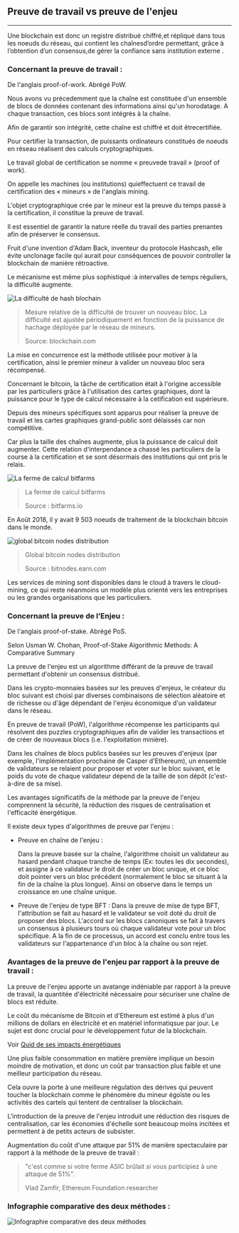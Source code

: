 ## Preuve de travail vs preuve de l'enjeu
---

Une blockchain est donc un registre distribué chiffré,et répliqué dans tous les noeuds du réseau, qui contient les chaînesd’ordre permettant, grâce à l’obtention d’un consensus,de gérer la confiance sans institution externe .

### Concernant la preuve de travail :

De l'anglais proof-of-work. Abrégé PoW.

Nous avons vu précedemment que la chaîne est constituée d'un ensemble de blocs de données contenant des informations ainsi qu'un horodatage. A chaque transaction, ces blocs sont intégrés à la chaîne.
 
Afin de garantir son intégrité, cette chaîne est chiffré et doit êtrecertifiée. 

Pour certifier la transaction, de puissants ordinateurs constitués de noeuds en réseau réalisent des calculs cryptographiques.

Le travail global de certification se nomme « preuvede travail » (proof of work). 

On appelle les machines (ou institutions) quieffectuent ce travail de certification des « mineurs » de l'anglais mining.

L'objet cryptographique crée par le mineur est la preuve du temps passé à la certification, il constitue la preuve de travail. 

Il est essentiel de garantir la nature réelle du travail des parties prenantes afin de préserver le consensus.

Fruit d'une invention d'Adam Back, inventeur du protocole Hashcash, elle évite unclonage facile qui aurait pour conséquences de pouvoir controller la blockchain de manière rétroactive.

Le mécanisme est même plus sophistiqué :à intervalles de temps réguliers, la difficulté augmente.

![La difficulté de hash blochain](../../images/difficulty.jpeg)

> Mesure relative de la difficulté de trouver un nouveau bloc. La difficulté est ajustée périodiquement en fonction de la puissance de hachage déployée par le réseau de mineurs.
>
> Source: blockchain.com 



La mise en concurrence est la méthode utilisée pour motiver à la certification, ainsi le premier mineur à valider un nouveau bloc sera récompensé.

Concernant le bitcoin, la tâche de certification était à l'origine accessible par les particuliers grâce à l'utilisation des cartes graphiques, dont la puissance pour le type de calcul nécessaire à la cetification est supérieure.

Depuis des mineurs spécifiques sont apparus pour réaliser la preuve de travail et les cartes graphiques grand-public sont délaissés car non compétitive.

Car plus la taille des chaînes augmente, plus la puissance de calcul doit augmenter. Cette relation d'interpendance a chassé les particuliers de la course à la certification et se sont désormais des institutions qui ont pris le relais.

![La ferme de calcul bitfarms](../../images/bitcoin_farm.jpeg)

> La ferme de calcul bitfarms
>
> Source : bitfarms.io



En Août 2018, il y avait 9 503 noeuds de traitement de la blockchain bitcoin dans le monde.



![global bitcoin nodes distribution](../../images/GLOBAL_BITCOIN_NODES_DISTRIBUTION.png)

> Global bitcoin nodes distribution
>
> Source : bitnodes.earn.com


Les services de mining sont disponibles dans le cloud à travers le cloud-mining, ce qui reste néanmoins un modèle plus orienté vers les entreprises ou les grandes organisations que les particuliers.

### Concernant la preuve de l’Enjeu :

De l'anglais proof-of-stake. Abrégé PoS.

Selon Usman W. Chohan, Proof-of-Stake Algorithmic Methods: A Comparative Summary

La preuve de l'enjeu est un algorithme différant de la preuve de travail permettant d'obtenir un consensus distribué.

Dans les crypto-monnaies basées sur les preuves d'enjeux, le créateur du bloc suivant est choisi par diverses combinaisons de sélection aléatoire et de richesse ou d'âge dépendant de l'enjeu économique d'un validateur dans le réseau. 

En preuve de travail (PoW), l'algorithme récompense les participants qui résolvent des puzzles cryptographiques afin de valider les transactions et de créer de nouveaux blocs (i.e. l'exploitation minière).

Dans les chaînes de blocs publics basées sur les preuves d'enjeux (par exemple, l'implémentation prochaine de Casper d'Ethereum), un ensemble de validateurs se relaient pour proposer et voter sur le bloc suivant, et le poids du vote de chaque validateur dépend de la taille de son dépôt (c'est-à-dire de sa mise). 

Les avantages significatifs de la méthode par la preuve de l'enjeu comprennent la sécurité, la réduction des risques de centralisation et l'efficacité énergétique.

Il existe deux types d'algorithmes de preuve par l'enjeu : 

* Preuve en chaîne de l'enjeu : 

    Dans la preuve basée sur la chaîne, l'algorithme choisit un validateur au hasard pendant chaque tranche de temps (Ex: toutes les dix secondes), et assigne à ce validateur le droit de créer un bloc unique, et ce bloc doit pointer vers un bloc précédent (normalement le bloc se situant à la fin de la chaîne la plus longue). Ainsi on observe dans le temps un croissance en une chaîne unique.
    
* Preuve de l'enjeu de type BFT : 
    Dans la preuve de mise de type BFT, l'attribution se fait au hasard et le validateur se voit doté du droit de proposer des blocs. L'accord sur les blocs canoniques se fait à travers un consensus à plusieurs tours où chaque validateur vote pour un bloc spécifique. A la fin de ce processus, un accord est conclu entre tous les validateurs sur l'appartenance d'un bloc à la chaîne ou son rejet.

### Avantages de la preuve de l'enjeu par rapport à la preuve de travail : 

La preuve de l'enjeu apporte un avatange indéniable par rapport à la preuve de travail, la quantitée d'électricité nécessaire pour sécuriser une chaîne de blocs est réduite.

Le coût du mécanisme de Bitcoin et d'Ethereum est estimé à plus d'un millions de dollars en électricité et en matériel informatiqsue par jour. Le sujet est donc crucial pour le développement futur de la blockchain.

Voir [Quid de ses impacts énergétiques](./impact_energetique.md)

Une plus faible consommation en matière première implique un besoin moindre de motivation, et donc un coût par transaction plus faible et une meilleur participation du réseau.

Cela ouvre la porte à une meilleure régulation des dérives qui peuvent toucher la blockchain comme le phénomère du mineur égoïste ou les activités des cartels qui tentent de centraliser la blockchain.

L'introduction de la preuve de l'enjeu introduit une réduction des risques de centralisation, car les économies d'échelle sont beaucoup moins incitées et permettent à de petits acteurs de subsister. 

Augmentation du coût d'une attaque par 51% de manière spectaculaire par rapport à la méthode de la preuve de travail : 
 
> "c'est comme si votre ferme ASIC brûlait si vous participiez à une attaque de 51%".
>
> Vlad Zamfir, Ethereum Foundation researcher 

### Infographie comparative des deux méthodes : 


![Infographie comparative des deux méthodes](../../images/infographie-preuve-travail-enjeu.png)
